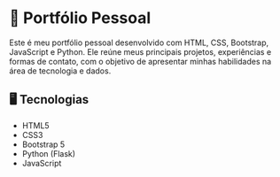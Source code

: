 # 💼 Portfólio Pessoal

Este é meu portfólio pessoal desenvolvido com HTML, CSS, Bootstrap, JavaScript e Python. Ele reúne meus principais projetos, experiências e formas de contato, com o objetivo de apresentar minhas habilidades na área de tecnologia e dados.

## 🖥️ Tecnologias
- HTML5
- CSS3
- Bootstrap 5
- Python (Flask)
- JavaScript
